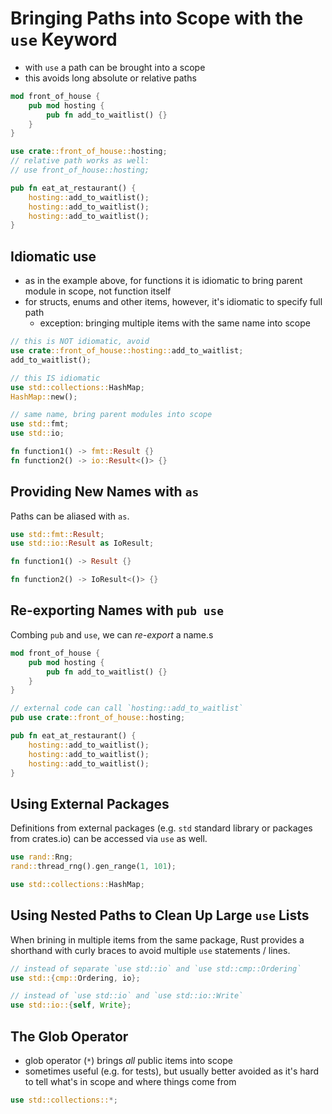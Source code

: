 # Bringing Paths into Scope with the `use` Keyword

- with `use` a path can be brought into a scope
- this avoids long absolute or relative paths

```rust
mod front_of_house {
    pub mod hosting {
        pub fn add_to_waitlist() {}
    }
}

use crate::front_of_house::hosting;
// relative path works as well:
// use front_of_house::hosting;

pub fn eat_at_restaurant() {
    hosting::add_to_waitlist();
    hosting::add_to_waitlist();
    hosting::add_to_waitlist();
}
```

## Idiomatic use

- as in the example above, for functions it is idiomatic to bring parent module
  in scope, not function itself
- for structs, enums and other items, however, it's idiomatic to specify full path
  - exception: bringing multiple items with the same name into scope

```rust
// this is NOT idiomatic, avoid
use crate::front_of_house::hosting::add_to_waitlist;
add_to_waitlist();

// this IS idiomatic
use std::collections::HashMap;
HashMap::new();

// same name, bring parent modules into scope
use std::fmt;
use std::io;

fn function1() -> fmt::Result {}
fn function2() -> io::Result<()> {}
```

## Providing New Names with `as`

Paths can be aliased with `as`.

```rust
use std::fmt::Result;
use std::io::Result as IoResult;

fn function1() -> Result {}

fn function2() -> IoResult<()> {}
```

## Re-exporting Names with `pub use`

Combing `pub` and `use`, we can _re-export_ a name.s

```rust
mod front_of_house {
    pub mod hosting {
        pub fn add_to_waitlist() {}
    }
}

// external code can call `hosting::add_to_waitlist`
pub use crate::front_of_house::hosting;

pub fn eat_at_restaurant() {
    hosting::add_to_waitlist();
    hosting::add_to_waitlist();
    hosting::add_to_waitlist();
}
```

## Using External Packages

Definitions from external packages (e.g. `std` standard library or packages from crates.io)
can be accessed via `use` as well.

```rust
use rand::Rng;
rand::thread_rng().gen_range(1, 101);

use std::collections::HashMap;
```

## Using Nested Paths to Clean Up Large `use` Lists

When brining in multiple items from the same package, Rust provides a shorthand
with curly braces to avoid multiple `use` statements / lines.

```rust
// instead of separate `use std::io` and `use std::cmp::Ordering`
use std::{cmp::Ordering, io};

// instead of `use std::io` and `use std::io::Write`
use std::io::{self, Write};
```

## The Glob Operator

- glob operator (`*`) brings _all_ public items into scope
- sometimes useful (e.g. for tests), but usually better avoided as it's hard to tell
  what's in scope and where things come from

```rust
use std::collections::*;
```
